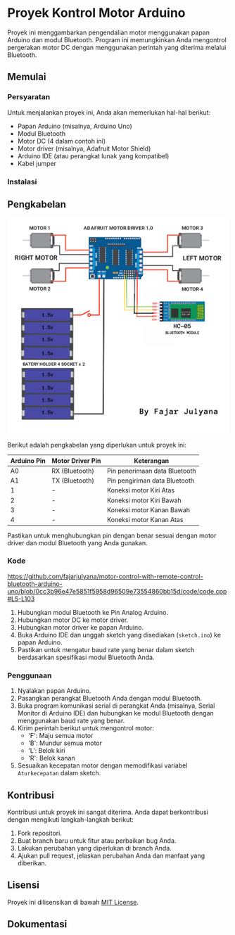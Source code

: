 # Proyek Kontrol Motor Arduino

Proyek ini menggambarkan pengendalian motor menggunakan papan Arduino dan modul Bluetooth. Program ini memungkinkan Anda mengontrol pergerakan motor DC dengan menggunakan perintah yang diterima melalui Bluetooth.

## Memulai

### Persyaratan

Untuk menjalankan proyek ini, Anda akan memerlukan hal-hal berikut:

- Papan Arduino (misalnya, Arduino Uno)
- Modul Bluetooth
- Motor DC (4 dalam contoh ini)
- Motor driver (misalnya, Adafruit Motor Shield)
- Arduino IDE (atau perangkat lunak yang kompatibel)
- Kabel jumper

### Instalasi
## Pengkabelan
<img src="capture/wiring-car-bt.png">

Berikut adalah pengkabelan yang diperlukan untuk proyek ini:

| Arduino Pin | Motor Driver Pin | Keterangan                    |
|-------------|-----------------|-------------------------------|
| A0          | RX (Bluetooth)  | Pin penerimaan data Bluetooth |
| A1          | TX (Bluetooth)  | Pin pengiriman data Bluetooth |
| 1           | -               | Koneksi motor Kiri Atas       |
| 2           | -               | Koneksi motor Kiri Bawah      |
| 3           | -               | Koneksi motor Kanan Bawah     |
| 4           | -               | Koneksi motor Kanan Atas      |

Pastikan untuk menghubungkan pin dengan benar sesuai dengan motor driver dan modul Bluetooth yang Anda gunakan.
### Kode
https://github.com/fajarjulyana/motor-control-with-remote-control-bluetooth-arduino-uno/blob/0cc3b96e47e5851f5958d96509e73554860bb15d/code/code.cpp#L5-L103

1. Hubungkan modul Bluetooth ke Pin Analog Arduino.
2. Hubungkan motor DC ke motor driver.
3. Hubungkan motor driver ke papan Arduino.
4. Buka Arduino IDE dan unggah sketch yang disediakan (`sketch.ino`) ke papan Arduino.
5. Pastikan untuk mengatur baud rate yang benar dalam sketch berdasarkan spesifikasi modul Bluetooth Anda.

### Penggunaan

1. Nyalakan papan Arduino.
2. Pasangkan perangkat Bluetooth Anda dengan modul Bluetooth.
3. Buka program komunikasi serial di perangkat Anda (misalnya, Serial Monitor di Arduino IDE) dan hubungkan ke modul Bluetooth dengan menggunakan baud rate yang benar.
4. Kirim perintah berikut untuk mengontrol motor:
   - 'F': Maju semua motor
   - 'B': Mundur semua motor
   - 'L': Belok kiri
   - 'R': Belok kanan
5. Sesuaikan kecepatan motor dengan memodifikasi variabel `Aturkecepatan` dalam sketch.

## Kontribusi

Kontribusi untuk proyek ini sangat diterima. Anda dapat berkontribusi dengan mengikuti langkah-langkah berikut:

1. Fork repositori.
2. Buat branch baru untuk fitur atau perbaikan bug Anda.
3. Lakukan perubahan yang diperlukan di branch Anda.
4. Ajukan pull request, jelaskan perubahan Anda dan manfaat yang diberikan.

## Lisensi

Proyek ini dilisensikan di bawah [MIT License](LICENSE).

## Dokumentasi
